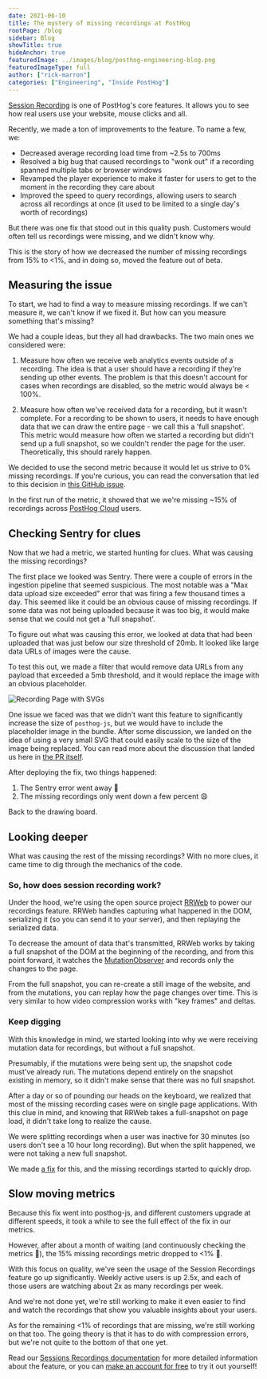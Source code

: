 ```yaml
---
date: 2021-06-10
title: The mystery of missing recordings at PostHog
rootPage: /blog
sidebar: Blog
showTitle: true
hideAnchor: true
featuredImage: ../images/blog/posthog-engineering-blog.png
featuredImageType: full
author: ["rick-marron"]
categories: ["Engineering", "Inside PostHog"]
---
```


[Session Recording](product/session-recording) is one of PostHog's core features. It allows you to see how real users use your website, mouse clicks and all. 

Recently, we made a ton of improvements to the feature. To name a few, we:
* Decreased average recording load time from ~2.5s to 700ms
* Resolved a big bug that caused recordings to "wonk out" if a recording spanned multiple tabs or browser windows
* Revamped the player experience to make it faster for users to get to the moment in the recording they care about
* Improved the speed to query recordings, allowing users to search across all recordings at once (it used to be limited to a single day's worth of recordings)

But there was one fix that stood out in this quality push. Customers would often tell us recordings were missing, and we didn't know why.  

This is the story of how we decreased the number of missing recordings from 15% to <1%, and in doing so, moved the feature out of beta.

## Measuring the issue

To start, we had to find a way to measure missing recordings. If we can't measure it, we can't know if we fixed it. But how can you measure something that's missing?

We had a couple ideas, but they all had drawbacks. The two main ones we considered were:

1. Measure how often we receive web analytics events outside of a recording. The idea is that a user should have a recording if they're sending up other events. The problem is that this doesn't account for cases when recordings are disabled, so the metric would always be < 100%.

2. Measure how often we've received data for a recording, but it wasn't complete. For a recording to be shown to users, it needs to have enough data that we can draw the entire page - we call this a 'full snapshot'. This metric would measure how often we started a recording but didn't send up a full snapshot, so we couldn't render the page for the user. Theoretically, this should rarely happen.

We decided to use the second metric because it would let us strive to 0% missing recordings. If you're curious, you can read the conversation that led to this decision in [this GitHub issue](https://github.com/PostHog/posthog/issues/5478).

In the first run of the metric, it showed that we we're missing ~15% of recordings across [PostHog Cloud](/pricing) users.

## Checking Sentry for clues

Now that we had a metric, we started hunting for clues. What was causing the missing recordings?

The first place we looked was Sentry. There were a couple of errors in the ingestion pipeline that seemed suspicious. The most notable was a "Max data upload size exceeded" error that was firing a few thousand times a day. This seemed like it could be an obvious cause of missing recordings. If some data was not being uploaded because it was too big, it would make sense that we could not get a 'full snapshot'.

To figure out what was causing this error, we looked at data that had been uploaded that was just below our size threshold of 20mb. It looked like large data URLs of images were the cause.

To test this out, we made a filter that would remove data URLs from any payload that exceeded a 5mb threshold, and it would replace the image with an obvious placeholder.

![Recording Page with SVGs](https://user-images.githubusercontent.com/4813045/137223852-eeb4273e-d81c-49ca-a115-02b9cd0979e1.png)

One issue we faced was that we didn't want this feature to significantly increase the size of `posthog-js`, but we would have to include the placeholder image in the bundle. After some discussion, we landed on the idea of using a very small SVG that could easily scale to the size of the image being replaced. You can read more about the discussion that landed us here in [the PR itself](https://github.com/PostHog/posthog-js/pull/317).


After deploying the fix, two things happened:

1. The Sentry error went away 🥳
2. The missing recordings only went down a few percent 😩

Back to the drawing board.
## Looking deeper

What was causing the rest of the missing recordings? With no more clues, it came time to dig through the mechanics of the code.

### So, how does session recording work?

Under the hood, we're using the open source project [RRWeb](https://github.com/rrweb-io/rrweb) to power our recordings feature. RRWeb handles capturing what happened in the DOM, serializing it (so you can send it to your server), and then replaying the serialized data.

To decrease the amount of data that's transmitted, RRWeb works by taking a full snapshot of the DOM at the beginning of the recording, and from this point forward, it watches the [MutationObserver](https://developer.mozilla.org/en-US/docs/Web/API/MutationObserver) and records only the changes to the page.

From the full snapshot, you can re-create a still image of the website, and from the mutations, you can replay how the page changes over time. This is very similar to how video compression works with "key frames" and deltas.

### Keep digging

With this knowledge in mind, we started looking into why we were receiving mutation data for recordings, but without a full snapshot.

Presumably, if the mutations were being sent up, the snapshot code must've already run. The mutations depend entirely on the snapshot existing in memory, so it didn't make sense that there was no full snapshot.

After a day or so of pounding our heads on the keyboard, we realized that most of the missing recording cases were on single page applications. With this clue in mind, and knowing that RRWeb takes a full-snapshot on page load, it didn't take long to realize the cause. 

We were splitting recordings when a user was inactive for 30 minutes (so users don't see a 10 hour long recording). But when the split happened, we were not taking a new full snapshot.

We made [a fix](https://github.com/PostHog/posthog-js/pull/318) for this, and the missing recordings started to quickly drop.

## Slow moving metrics

Because this fix went into posthog-js, and different customers upgrade at different speeds, it took a while to see the full effect of the fix in our metrics. 

However, after about a month of waiting (and continuously checking the metrics 😬), the 15% missing recordings metric dropped to <1% 🎉.

With this focus on quality, we've seen the usage of the Session Recordings feature go up significantly. Weekly active users is up 2.5x, and each of those users are watching about 2x as many recordings per week.

And we're not done yet, we're still working to make it even easier to find and watch the recordings that show you valuable insights about your users.

As for the remaining <1% of recordings that are missing, we're still working on that too. The going theory is that it has to do with compression errors, but we're not quite to the bottom of that one yet.

Read our [Sessions Recordings documentation](/docs/user-guides/recordings) for more detailed information about the feature, or you can [make an account for free](https://posthog.com/pricing) to try it out yourself!
